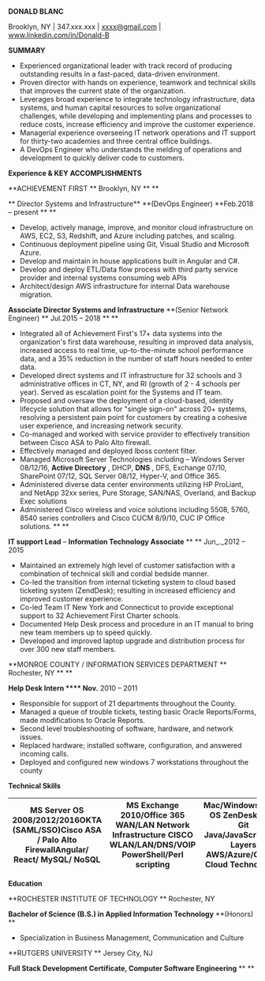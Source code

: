 **DONALD BLANC**

Brooklyn, NY | 347.xxx.xxx | xxxx@gmail.com | www.linkedin.com/in/Donald-B

**SUMMARY**

- Experienced organizational leader with track record of producing outstanding results in a fast-paced, data-driven environment.
- Proven director with hands on experience, teamwork and technical skills that improves the current state of the organization.
- Leverages broad experience to integrate technology infrastructure, data systems, and human capital resources to solve organizational challenges, while developing and implementing plans and processes to reduce costs, increase efficiency and improve the customer experience.
- Managerial experience overseeing IT network operations and IT support for thirty-two academies and three central office buildings.
- A DevOps Engineer who understands the melding of operations and development to quickly deliver code to customers.

**Experience &amp; KEY ACCOMPLISHMENTS**

**ACHIEVEMENT FIRST                       ** Brooklyn, NY **         **

** Director Systems and Infrastructure** **(DevOps Engineer)                             **Feb.2018 – present **       **

- Develop, actively manage, improve, and monitor cloud infrastructure on AWS, EC2, S3, Redshift, and Azure including patches, and scaling.
- Continuous deployment pipeline using Git, Visual Studio and Microsoft Azure.
- Develop and maintain in house applications built in Angular and C#.
- Develop and deploy ETL/Data flow process with third party service provider and internal systems consuming web APIs
- Architect/design AWS infrastructure for internal Data warehouse migration.

**Associate Director Systems and Infrastructure** **(Senior Network Engineer)                          ** Jul.2015 – 2018 **       **

- Integrated all of Achievement First&#39;s 17+ data systems into the organization&#39;s first data warehouse, resulting in improved data analysis, increased access to real time, up-to-the-minute school performance data, and a 35% reduction in the number of staff hours needed to enter data.
- Developed direct systems and IT infrastructure for 32 schools and 3 administrative offices in CT, NY, and RI (growth of 2 - 4 schools per year). Served as escalation point for the Systems and IT team.
- Proposed and oversaw the deployment of a cloud-based, identity lifecycle solution that allows for &quot;single sign-on&quot; across 20+ systems, resolving a persistent pain point for customers by creating a cohesive user experience, and increasing network security.
- Co-managed and worked with service provider to effectively transition between Cisco ASA to Palo Alto firewall.
- Effectively managed and deployed Iboss content filter.
- Managed Microsoft Server Technologies including – Windows Server 08/12/16, **Active Directory** , DHCP, **DNS** , DFS, Exchange 07/10, SharePoint 07/12, SQL Server 08/12, Hyper-V, and Office 365.
- Administered diverse data center environments utilizing HP ProLiant, and NetApp 32xx series, Pure Storage, SAN/NAS, Overland, and Backup Exec solutions
- Administered Cisco wireless and voice solutions including 5508, 5760, 8540 series controllers and Cisco CUCM 8/9/10, CUC IP Office solutions. **         **

**IT support Lead** – **Information Technology Associate**  **                               ** Jun_._2012 – 2015

- Maintained an extremely high level of customer satisfaction with a combination of technical skill and cordial bedside manner.
- Co-led the transition from internal ticketing system to cloud based ticketing system (ZendDesk); resulting in increased efficiency and improved customer experience.
- Co-led Team IT New York and Connecticut to provide exceptional support to 32 Achievement First Charter schools.
- Documented Help Desk process and procedure in an IT manual to bring new team members up to speed quickly.
- Developed and improved laptop upgrade and distribution process for over 300 new staff members.

**MONROE COUNTY / INFORMATION SERVICES DEPARTMENT                     ** Rochester, NY **         **

**Help Desk Intern                                                                              ****           **Nov**.** 2010 – 2011

- Responsible for support of 21 departments throughout the County.
- Managed a queue of trouble tickets, testing basic Oracle Reports/Forms, made modifications to Oracle Reports.
- Second level troubleshooting of software, hardware, and network issues.
- Replaced hardware; installed software, configuration, and answered incoming calls.
- Deployed and configured new windows 7 workstations throughout the county

**Technical Skills**

| MS Server OS 2008/2012/2016OKTA (SAML/SSO)Cisco ASA / Palo Alto FirewallAngular/ React/ MySQL/ NoSQL |                 MS Exchange 2010/Office 365                       WAN/LAN Network Infrastructure               CISCO WLAN/LAN/DNS/VOIP               PowerShell/Perl scripting |            Mac/Windows/Linux OS          ZenDesk/Jira/ Git         Java/JavaScript/OSI Layers         AWS/Azure/Google Cloud Technologies |
| --- | --- | --- |

**Education**

**ROCHESTER INSTITUTE OF TECHNOLOGY                                                                                                                 ** Rochester, NY

**Bachelor of Science (B.S.) in Applied Information Technology** **(Honors)                                       **

- Specialization in Business Management, Communication and Culture

**RUTGERS UNIVERSITY                                                                                                                         ** Jersey City, NJ

**Full Stack Development Certificate, Computer Software Engineering**  **   **
